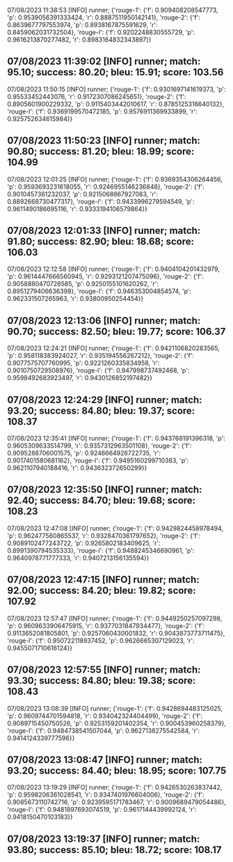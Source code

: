 07/08/2023 11:38:53  [INFO] runner; {'rouge-1': {'f': 0.909408208547773, 'p': 0.9539056391333424, 'r': 0.8887511950142141}, 'rouge-2': {'f': 0.8639677797553974, 'p': 0.8938167875591629, 'r': 0.8459062031732504}, 'rouge-l': {'f': 0.9202248830555729, 'p': 0.9616213870277482, 'r': 0.8983164832343897}}
## 07/08/2023 11:39:02  [INFO] runner; match: 95.10; success: 80.20; bleu: 15.91; score: 103.56

07/08/2023 11:50:15  [INFO] runner; {'rouge-1': {'f': 0.9301697141619373, 'p': 0.95533452443076, 'r': 0.9172307086245651}, 'rouge-2': {'f': 0.8905601900229332, 'p': 0.9115403442010617, 'r': 0.8785125316640132}, 'rouge-l': {'f': 0.9369199570472185, 'p': 0.9576911369933899, 'r': 0.925752634615984}}
## 07/08/2023 11:50:23  [INFO] runner; match: 90.80; success: 81.20; bleu: 18.99; score: 104.99

07/08/2023 12:01:25  [INFO] runner; {'rouge-1': {'f': 0.9369354306264456, 'p': 0.9593693231618055, 'r': 0.9246955146236848}, 'rouge-2': {'f': 0.9010457361232037, 'p': 0.9215068867927083, 'r': 0.8892668730477317}, 'rouge-l': {'f': 0.9433996279594549, 'p': 0.9611490186695116, 'r': 0.9333194106579864}}
## 07/08/2023 12:01:33  [INFO] runner; match: 91.80; success: 82.90; bleu: 18.68; score: 106.03

07/08/2023 12:12:58  [INFO] runner; {'rouge-1': {'f': 0.9404104201432979, 'p': 0.9614447666560945, 'r': 0.9293121207475096}, 'rouge-2': {'f': 0.9058880470728585, 'p': 0.9250155101620262, 'r': 0.8951279406636398}, 'rouge-l': {'f': 0.946353004854574, 'p': 0.962331507265963, 'r': 0.93800950254454}}
## 07/08/2023 12:13:06  [INFO] runner; match: 90.70; success: 82.50; bleu: 19.77; score: 106.37

07/08/2023 12:24:21  [INFO] runner; {'rouge-1': {'f': 0.9421106820283565, 'p': 0.958118383924027, 'r': 0.935194556267212}, 'rouge-2': {'f': 0.9077575707760995, 'p': 0.9221260335834958, 'r': 0.9010750729508976}, 'rouge-l': {'f': 0.947998737492468, 'p': 0.9598492683923497, 'r': 0.9430126852197482}}
## 07/08/2023 12:24:29  [INFO] runner; match: 93.20; success: 84.80; bleu: 19.37; score: 108.37

07/08/2023 12:35:41  [INFO] runner; {'rouge-1': {'f': 0.943768191396318, 'p': 0.9605309633514799, 'r': 0.9357312963501108}, 'rouge-2': {'f': 0.9095288706001575, 'p': 0.9246664926722735, 'r': 0.9017401580681162}, 'rouge-l': {'f': 0.9495160299710363, 'p': 0.9621107940188416, 'r': 0.943632372650299}}
## 07/08/2023 12:35:50  [INFO] runner; match: 92.40; success: 84.70; bleu: 19.68; score: 108.23

07/08/2023 12:47:08  [INFO] runner; {'rouge-1': {'f': 0.9429824458978494, 'p': 0.962477560865537, 'r': 0.9328470361797652}, 'rouge-2': {'f': 0.9089102477243722, 'p': 0.9265802183409625, 'r': 0.8991390794535333}, 'rouge-l': {'f': 0.9488245346690961, 'p': 0.9640978771777333, 'r': 0.9407213156135594}}
## 07/08/2023 12:47:15  [INFO] runner; match: 92.00; success: 84.20; bleu: 19.82; score: 107.92

07/08/2023 12:57:47  [INFO] runner; {'rouge-1': {'f': 0.9449250257097298, 'p': 0.9609633906475915, 'r': 0.9377031847934477}, 'rouge-2': {'f': 0.9113652081805801, 'p': 0.9257060430001832, 'r': 0.9043873773711475}, 'rouge-l': {'f': 0.950722118937452, 'p': 0.9626665307129023, 'r': 0.9455071710616124}}
## 07/08/2023 12:57:55  [INFO] runner; match: 93.30; success: 84.80; bleu: 19.38; score: 108.43

07/08/2023 13:08:39  [INFO] runner; {'rouge-1': {'f': 0.9428694483125025, 'p': 0.9609744701594818, 'r': 0.934042324404499}, 'rouge-2': {'f': 0.9089715450750526, 'p': 0.9253159201402354, 'r': 0.900453960258379}, 'rouge-l': {'f': 0.9484738541507044, 'p': 0.9627138275542584, 'r': 0.9414124339777596}}
## 07/08/2023 13:08:47  [INFO] runner; match: 93.20; success: 84.40; bleu: 18.95; score: 107.75

07/08/2023 13:19:29  [INFO] runner; {'rouge-1': {'f': 0.9426530263837442, 'p': 0.9598206361028541, 'r': 0.9347401976604006}, 'rouge-2': {'f': 0.9085673110742716, 'p': 0.9239595171783467, 'r': 0.9009689479054486}, 'rouge-l': {'f': 0.9481897693074519, 'p': 0.9617144439992124, 'r': 0.9418150470103183}}

## 07/08/2023 13:19:37  [INFO] runner; match: 93.80; success: 85.10; bleu: 18.72; score: 108.17
